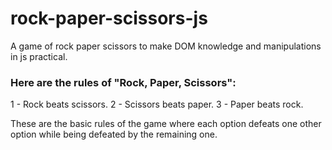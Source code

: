 # rock-paper-scissors-js

A game of rock paper scissors to make DOM knowledge and manipulations in js practical.

### Here are the rules of "Rock, Paper, Scissors":

1 - Rock beats scissors.
2 - Scissors beats paper.
3 - Paper beats rock.

These are the basic rules of the game where each option defeats one other option while being defeated by the remaining one.